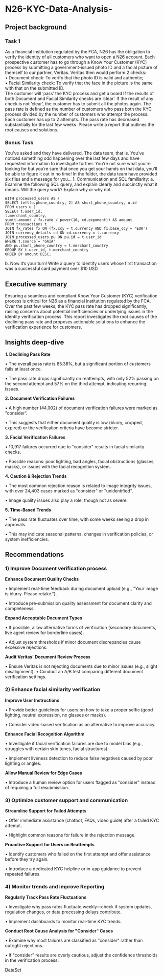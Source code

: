 # N26-KYC-Data-Analysis-

## Project background

### Task 1    
As a financial institution regulated by the FCA, N26 has the obligation to verify the identity of all customers who want to open a N26 account. Each prospective customer has to go through a Know Your Customer (KYC) process by submitting a government-issued photo ID and a facial picture of themself to our partner, Veritas. Veritas then would perform 2 checks:  
• Document check: To verify that the photo ID is valid and authentic;  
• Facial Similarity check: To verify that the face in the picture is the same with that on the submitted ID.    
The customer will ‘pass’ the KYC process and get a board If the results of both Document and  Facial Similarity checks are ‘clear’. 
If the result of any check is not ‘clear’, the customer has to submit all the photos again.
The pass rate is defined as the number of customers who pass both the KYC process divided by the number of customers who attempt the process. Each customer has up to 2 attempts. The pass rate has decreased substantially for the last few weeks .Please write a report that outlines the root causes and solutions.

### Bonus Task  
You’ve asked and they have delivered. The data team, that is. You’ve noticed something odd  happening over the last few days and have requested information to investigate further. You’re  not sure what you’re looking for but you’re sure that once you get your hands on that data, you’ll  be able to figure it out in no time!   In the folder, the data team have provided six files and a message for you…  1. Communication and SQL familiarity:   a. Examine the following SQL query, and explain clearly and succinctly what it  means. Will the query work? Explain why or why not.  
```
WITH processed_users AS (
SELECT left(u.phone_country, 2) AS short_phone_country, u.id 
FROM users u )
SELECT t.user_id,
t.merchant_country, 
sum(t.amount / fx.rate / power(10, cd.exponent)) AS amount 
FROM transactions t 
JOIN fx_rates fx ON (fx.ccy = t.currency AND fx.base_ccy = 'EUR')
JOIN currency_details cd ON cd.currency = t.currency 
JOIN processed_users pu ON pu.id = t.user_id 
WHERE t.source = 'GAIA' 
AND pu.short_phone_country = t.merchant_country 
GROUP BY t.user_id, t.merchant_country 
ORDER BY amount DESC;
```

b. Now it’s your turn! Write a query to identify users whose first transaction was  a successful card payment over $10 USD 

## Executive summary
Ensuring a seamless and compliant Know Your Customer (KYC) verification process is critical for N26 as a financial institution regulated by the FCA. Over the past few weeks, the KYC pass rate has dropped significantly, raising concerns about potential inefficiencies or underlying issues in the identity verification process. This report investigates the root causes of the declining pass rate and proposes actionable solutions to enhance the verification experience for customers.

## Insights deep-dive

**1.	Declining Pass Rate**

•	The overall pass rate is 85.38%, but a significant portion of customers fails at least once.

•	The pass rate drops significantly on reattempts, with only 52% passing on the second attempt and 57% on the third attempt, indicating recurring issues.

**2.	Document Verification Failures**

•	A high number (44,002) of document verification failures were marked as "consider”.

•	This suggests that either document quality is low (blurry, cropped, expired) or the verification criteria have become stricter.

**3.	Facial Verification Failures**

•	10,917 failures occurred due to "consider" results in facial similarity checks.

•	Possible reasons: poor lighting, bad angles, facial obstructions (glasses, masks), or issues with the facial recognition system.

**4.	Caution & Rejection Trends**

•	The most common rejection reason is related to image integrity issues, with over 24,403 cases marked as "consider" or "unidentified".

•	Image quality issues also play a role, though not as severe.

**5.	Time-Based Trends**

•	The pass rate fluctuates over time, with some weeks seeing a drop in approvals.

•	This may indicate seasonal patterns, changes in verification policies, or system inefficiencies.

## Recommendations 

### 1)	Improve Document verification process

**Enhance Document Quality Checks**

•	Implement real-time feedback during document upload (e.g., "Your image is blurry. Please retake.").

•	Introduce pre-submission quality assessment for document clarity and completeness.

**Expand Acceptable Document Types**

•	If possible, allow alternative forms of verification (secondary documents, live agent review for borderline cases).

•	Adjust system thresholds if minor document discrepancies cause excessive rejections.

**Audit Veritas' Document Review Process**

•	Ensure Veritas is not rejecting documents due to minor issues (e.g., slight misalignment).
•	Conduct an A/B test comparing different document verification settings.

### 2)	Enhance facial similarity verification

**Improve User Instructions**

•	Provide better guidelines for users on how to take a proper selfie (good lighting, neutral expression, no glasses or masks).

•	Consider video-based verification as an alternative to improve accuracy.

**Enhance Facial Recognition Algorithm**

•	Investigate if facial verification failures are due to model bias (e.g., struggles with certain skin tones, facial structures).

•	Implement liveness detection to reduce false negatives caused by poor lighting or angles.

**Allow Manual Review for Edge Cases**

•	Introduce a human review option for users flagged as "consider" instead of requiring a full resubmission.

### 3)	Optimize customer support and communication

**Streamline Support for Failed Attempts**

•	Offer immediate assistance (chatbot, FAQs, video guide) after a failed KYC attempt.

•	Highlight common reasons for failure in the rejection message.

**Proactive Support for Users on Reattempts**

•	Identify customers who failed on the first attempt and offer assistance before they try again.

•	Introduce a dedicated KYC helpline or in-app guidance to prevent repeated failures.

### 4)	Monitor trends and improve Reporting

**Regularly Track Pass Rate Fluctuations**

•	Investigate why pass rates fluctuate weekly—check if system updates, regulation changes, or data processing delays contribute.

•	Implement dashboards to monitor real-time KYC trends.

**Conduct Root Cause Analysis for "Consider" Cases**

•	Examine why most failures are classified as "consider" rather than outright rejections.

•	If "consider" results are overly cautious, adjust the confidence thresholds in the verification process.


[DataSet](https://www.kaggle.com/datasets/zywald/n26-kyc-challenge?select=KYC_Challenge)
